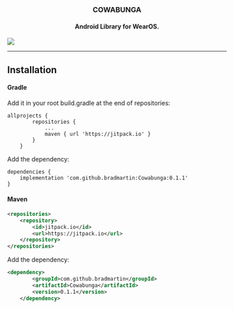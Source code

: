 <p align="center" href="https://github.com/bradmartin/Cowabunga">
    <h3 align="center">COWABUNGA</h3>
    <h4 align="center">Android Library for WearOS. </h4>
</p>

[![](https://jitpack.io/v/bradmartin/Cowabunga.svg)](https://jitpack.io/#bradmartin/Cowabunga)

<hr>

## Installation

#### Gradle

Add it in your root build.gradle at the end of repositories:

```
allprojects {
		repositories {
			...
			maven { url 'https://jitpack.io' }
		}
	}
```

Add the dependency:

```
dependencies {
	implementation 'com.github.bradmartin:Cowabunga:0.1.1'
}
```

#### Maven

```xml
<repositories>
	<repository>
		<id>jitpack.io</id>
		<url>https://jitpack.io</url>
	</repository>
</repositories>
```

Add the dependency:

```xml
<dependency>
	    <groupId>com.github.bradmartin</groupId>
	    <artifactId>Cowabunga</artifactId>
	    <version>0.1.1</version>
	</dependency>
```
